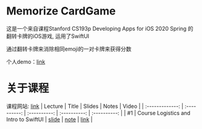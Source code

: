 # Memorize CardGame
这是一个来自课程Stanford CS193p Developing Apps for iOS 2020 Spring 的翻转卡牌的iOS游戏, 运用了SwiftUI

通过翻转卡牌来消除相同emoji的一对卡牌来获得分数

个人demo：[link]()
# 关于课程
课程网站: [link](https://cs193p.sites.stanford.edu/)
|     Lecture     |     Title    |    Slides    |     Notes    |     Video    |
| :-------------: | :----------: | :----------: | :----------: | :----------: |
| #1 | Course Logistics and Intro to SwiftUI | [slide](slides/l1.pdf) | [note](notes/lecture1.md) | [link](https://www.youtube.com/watch?v=jbtqIBpUG7g&feature=youtu.be) |
